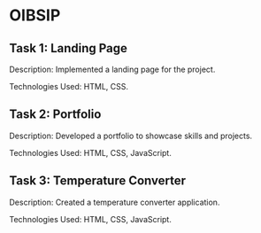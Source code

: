 # OIBSIP
## Task 1: Landing Page
Description: Implemented a landing page for the project.

Technologies Used: HTML, CSS.

## Task 2: Portfolio
Description: Developed a portfolio to showcase skills and projects.

Technologies Used: HTML, CSS, JavaScript.

## Task 3: Temperature Converter
Description: Created a temperature converter application.

Technologies Used: HTML, CSS, JavaScript.
